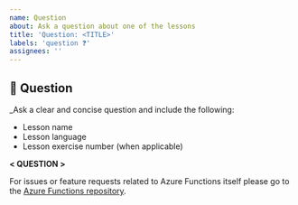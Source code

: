 ```yaml
---
name: Question
about: Ask a question about one of the lessons
title: 'Question: <TITLE>'
labels: 'question ❓'
assignees: ''
---
```

## 📝 Question

_Ask a clear and concise question and include the following:

- Lesson name
- Lesson language
- Lesson exercise number (when applicable)

__< QUESTION >__

For issues or feature requests related to Azure Functions itself please go to the [Azure Functions repository](https://github.com/Azure/Azure-Functions#issues--feature-requests).
